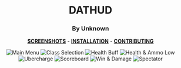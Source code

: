 <div align="center">

# DATHUD
### By Unknown

**[SCREENSHOTS](../screenshots/showcase.md)** -
**[INSTALLATION](https://github.com/Hypnootize/TF2-HUD-GitHub-Resources/blob/main/installation/windows_install.md)** -
**[CONTRIBUTING](https://github.com/Hypnootize/TF2-HUD-GitHub-Resources/blob/main/contributing/github_contributing.md)**

![Main Menu](../screenshots/01_Main_Menu.jpg)
![Class Selection](../screenshots/02_Class_Selection.jpg)
![Health Buff](../screenshots/03_Health_Buff.jpg)
![Health & Ammo Low](../screenshots/04_Health_Ammo_Low.jpg)
![Ubercharge](../screenshots/05_Ubercharge.jpg)
![Scoreboard](../screenshots/06_Scoreboard.jpg)
![Win & Damage](../screenshots/07_Win.jpg)
![Spectator](../screenshots/08_Spectator.png)
